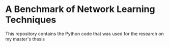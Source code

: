 # A Benchmark of Network Learning Techniques
This repository contains the Python code that was used for the research on my master's thesis
